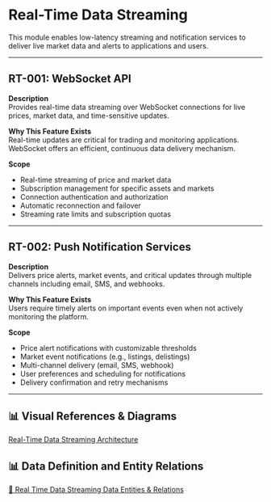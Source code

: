# Real-Time Data Streaming

This module enables low-latency streaming and notification services to deliver live market data and alerts to applications and users.

---

## RT-001: WebSocket API

**Description**  
Provides real-time data streaming over WebSocket connections for live prices, market data, and time-sensitive updates.

**Why This Feature Exists**  
Real-time updates are critical for trading and monitoring applications. WebSocket offers an efficient, continuous data delivery mechanism.

**Scope**

- Real-time streaming of price and market data
- Subscription management for specific assets and markets
- Connection authentication and authorization
- Automatic reconnection and failover
- Streaming rate limits and subscription quotas

---

## RT-002: Push Notification Services

**Description**  
Delivers price alerts, market events, and critical updates through multiple channels including email, SMS, and webhooks.

**Why This Feature Exists**  
Users require timely alerts on important events even when not actively monitoring the platform.

**Scope**

- Price alert notifications with customizable thresholds
- Market event notifications (e.g., listings, delistings)
- Multi-channel delivery (email, SMS, webhook)
- User preferences and scheduling for notifications
- Delivery confirmation and retry mechanisms

---

## 📊 Visual References & Diagrams

<a href="https://miro.com/app/board/uXjVJbMT7pg=/?moveToWidget=3458764635545563119&cot=14" target="_blank"> Real-Time Data Streaming Architecture </a>

## 📊 Data Definition and Entity Relations

<a href="../Data_Defination_Sheet/10-real-time-data-streamin.md" target="_blank">🔗 Real Time Data Streaming Data Entities & Relations</a>
